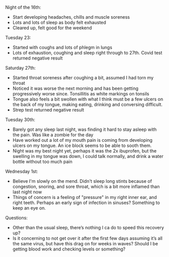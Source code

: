 Night of the 16th:

* Start developing headaches, chills and muscle soreness
* Lots and lots of sleep as body felt exhausted
* Cleared up, felt good for the weekend

Tuesday 23:

* Started with coughs and lots of phlegm in lungs
* Lots of exhaustion, coughing and sleep right through to 27th.  Covid test returned negative result

Saturday 27th:

* Started throat soreness after coughing a bit, assumed I had torn my throat
* Noticed it was worse the next morning and has been getting progressively worse since.  Tonsillitis as white markings on tonsils
* Tongue also feels a bit swollen with what I think must be a few ulcers on the back of my tongue, making eating, drinking and conversing difficult.
* Strep test returned negative result

Tuesday 30th:
- Barely got any sleep last night, was finding it hard to stay asleep with the pain.  Was like a zombie for the day
- Have worked out a lot of my mouth pain is coming from developing ulcers on my tongue.  An ice block seems to be able to sooth them.
- Night was my best night yet, perhaps it was the 2x ibuprofen, but the swelling in my tongue was down, I could talk normally, and drink a water bottle without too much pain

Wednesday 1st:
- Believe I'm slowly on the mend.  Didn't sleep long stints because of congestion, snoring, and sore throat, which is a bit more inflamed than last night now
- Things of concern is a feeling of "pressure" in my right inner ear, and right teeth.  Perhaps an early sign of infection in sinuses?  Something to keep an eye on.

Questions:

* Other than the usual sleep, there’s nothing I ca do to speed this recovery up?
* Is it concerning to not get over it after the first few days assuming it’s all the same virus, but have this drag on for weeks in waves?  Should I be getting blood work and checking levels or something?

